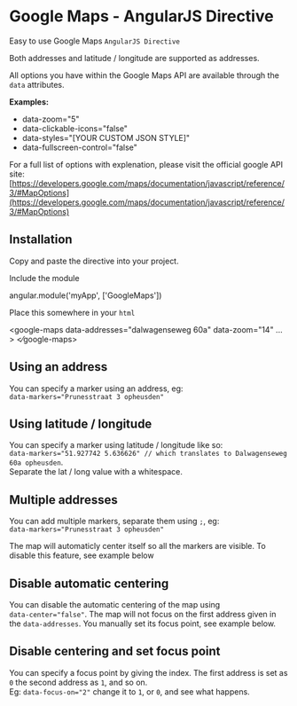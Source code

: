 Google Maps - AngularJS Directive
=================================

Easy to use Google Maps `AngularJS Directive`

Both addresses and latitude / longitude are supported as addresses.

All options you have within the Google Maps API are available through the `data` attributes.

**Examples:**  

*   data-zoom="5"
*   data-clickable-icons="false"
*   data-styles="\[YOUR CUSTOM JSON STYLE\]"
*   data-fullscreen-control="false"

For a full list of options with explenation, please visit the official google API site: [https://developers.google.com/maps/documentation/javascript/reference/3/#MapOptions](https://developers.google.com/maps/documentation/javascript/reference/3/#MapOptions)

Installation
------------

Copy and paste the directive into your project.

Include the module

angular.module('myApp', \['GoogleMaps'\])

Place this somewhere in your `html`

<google-maps 
    data-addresses="dalwagenseweg 60a" 
    data-zoom="14"
    ... >
<⁄google-maps>

Using an address
----------------

You can specify a marker using an address, eg:  
`data-markers="Prunesstraat 3 opheusden"`

Using latitude / longitude
--------------------------

You can specify a marker using latitude / longitude like so:  
`data-markers="51.927742 5.636626" // which translates to Dalwagenseweg 60a opheusden`.  
Separate the lat / long value with a whitespace.

Multiple addresses
------------------

You can add multiple markers, separate them using `;`, eg:  
`data-markers="Prunesstraat 3 opheusden"`

The map will automaticly center itself so all the markers are visible. To disable this feature, see example below

Disable automatic centering
---------------------------

You can disable the automatic centering of the map using  
`data-center="false"`. The map will not focus on the first address given in the `data-addresses`. You manually set its focus point, see example below.

Disable centering and set focus point
-------------------------------------

You can specify a focus point by giving the index. The first address is set as `0` the second address as `1`, and so on.  
Eg: `data-focus-on="2"` change it to `1`, or `0`, and see what happens.
